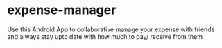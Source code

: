 # expense-manager
Use this Android App to collaborative manage your expense with friends and always stay upto date with how much to pay/ receive from them
